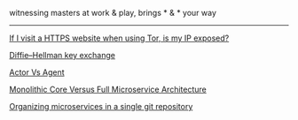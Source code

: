 witnessing masters at work & play,
brings * & * your way

---

<a href="http://security.stackexchange.com/questions/48804/if-i-visit-a-https-website-when-using-tor-is-my-ip-exposed" target="_blank">If I visit a HTTPS website when using Tor, is my IP exposed?</a>

<a href="http://www.wikiwand.com/en/Diffie%E2%80%93Hellman_key_exchange" target="_blank">Diffie–Hellman key exchange</a>

<a href="http://c2.com/cgi/wiki?ActorVsAgent" target="_blank">Actor Vs Agent</a>

<a href="https://blog.codeship.com/monolithic-core-vs-fully-microservice-architecture/" target="_blank">Monolithic Core Versus Full Microservice Architecture</a>

<a href="http://blog.plataformatec.com.br/2015/01/organizing-microservices-in-a-single-git-repository/" target="_blank">Organizing microservices in a single git repository</a>

